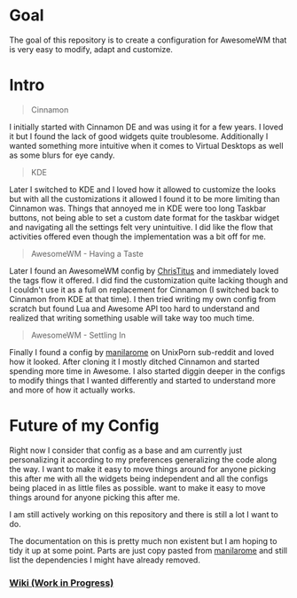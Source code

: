 # Goal
The goal of this repository is to create a configuration for AwesomeWM that is very easy to modify, adapt and customize.

# Intro

> Cinnamon

I initially started with Cinnamon DE and was using it for a few years. I loved it but I found the lack of good widgets quite troublesome. Additionally I wanted something more intuitive when it comes to Virtual Desktops as well as some blurs for eye candy.

> KDE

Later I switched to KDE and I loved how it allowed to customize the looks but with all the customizations it allowed I found it to be more limiting than Cinnamon was. Things that annoyed me in KDE were too long Taskbar buttons, not being able to set a custom date format for the taskbar widget and navigating all the settings felt very unintuitive. I did like the flow that activities offered even though the implementation was a bit off for me.

> AwesomeWM - Having a Taste

Later I found an AwesomeWM config by [ChrisTitus](https://github.com/ChrisTitusTech/material-awesome) and immediately loved the tags flow it offered. I did find the customization quite lacking though and I couldn't use it as a full on replacement for Cinnamon (I switched back to Cinnamon from KDE at that time). I then tried writing my own config from scratch but found Lua and Awesome API too hard to understand and realized that writing something usable will take way too much time.

> AwesomeWM - Settling In

Finally I found a config by [manilarome](https://github.com/manilarome/the-glorious-dotfiles) on UnixPorn sub-reddit and loved how it looked. After cloning it I mostly ditched Cinnamon and started spending more time in Awesome. I also started diggin deeper in the configs to modify things that I wanted differently and started to understand more and more of how it actually works.

# Future of my Config

Right now I consider that config as a base and am currently just personalizing it according to my preferences generalizing the code along the way. I want to make it easy to move things around for anyone picking this after me with all the widgets being independent and all the configs being placed in as little files as possible. want to make it easy to move things around for anyone picking this after me.

I am still actively working on this repository and there is still a lot I want to do.

The documentation on this is pretty much non existent but I am hoping to tidy it up at some point. Parts are just copy pasted from [manilarome](https://github.com/manilarome/the-glorious-dotfiles) and still list the dependencies I might have already removed.


### [Wiki (Work in Progress)](https://github.com/ArtemSmaznov/awesome-config/wiki)
